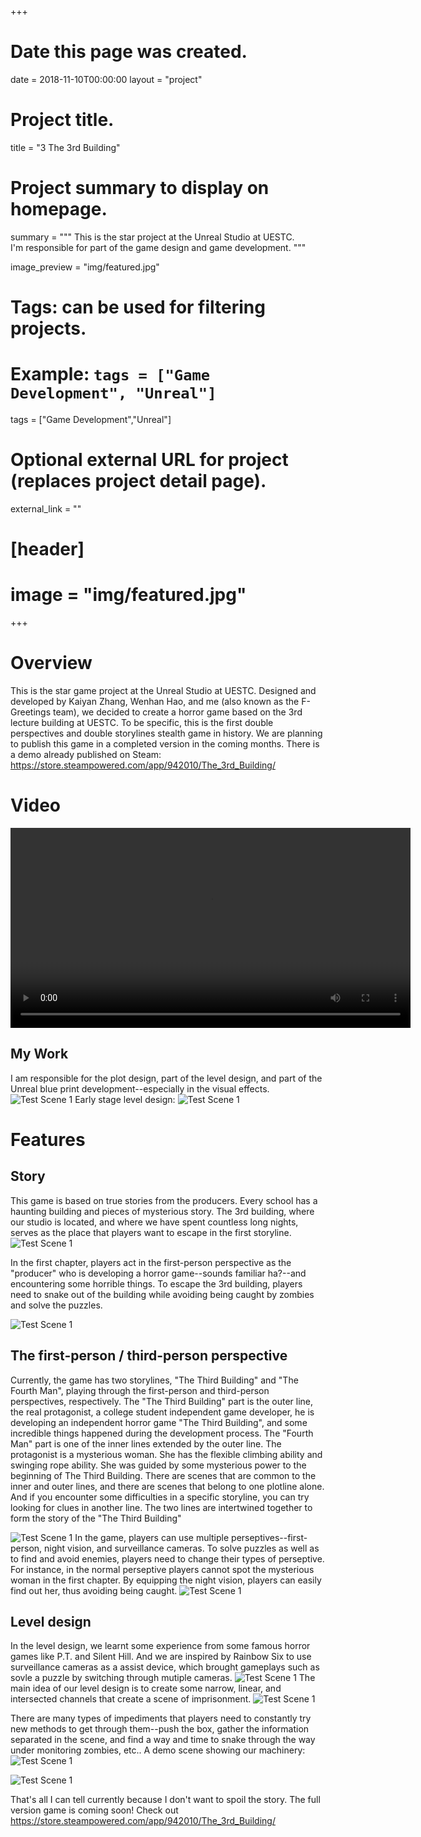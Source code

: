 +++
# Date this page was created.
date = 2018-11-10T00:00:00
layout = "project"

# Project title.
title = "3 The 3rd Building"

# Project summary to display on homepage.
summary = """
 This is the star project at the Unreal Studio at UESTC.<br>
 I'm responsible for part of the game design and game development.
 """
 
image_preview = "img/featured.jpg"

# Tags: can be used for filtering projects.
# Example: `tags = ["Game Development", "Unreal"]`
tags = ["Game Development","Unreal"]

# Optional external URL for project (replaces project detail page).
external_link = ""

# [header]
# image = "img/featured.jpg"

+++

# Overview
This is the star game project at the Unreal Studio at UESTC. Designed and developed by Kaiyan Zhang, Wenhan Hao, and me (also known as the F-Greetings team), we decided to create a horror game based on the 3rd lecture building at UESTC. To be specific, this is the first double perspectives and double storylines stealth game in history. We are planning to publish this game in a completed version in the coming months. There is a demo already published on Steam: https://store.steampowered.com/app/942010/The_3rd_Building/

# Video
<video src="./Demo1.mp4" controls="controls" width="640" height="320" autoplay="autoplay">
Your browser does not support the video tag.
</video>

## My Work
I am responsible for the plot design, part of the level design, and part of the Unreal blue print development--especially in the visual effects.
![Test Scene 1](img/image10.png)
Early stage level design:
![Test Scene 1](img/image4.png)

# Features
## Story
This game is based on true stories from the producers. Every school has a haunting building and pieces of mysterious story. The 3rd building, where our studio is located, and where we have spent countless long nights, serves as the place that players want to escape in the first storyline.
![Test Scene 1](img/image1.jpg)

In the first chapter, players act in the first-person perspective as the "producer" who is developing a horror game--sounds familiar ha?--and encountering some horrible things. To escape the 3rd building, players need to snake out of the building while avoiding being caught by zombies and solve the puzzles.

![Test Scene 1](img/image9.png)
## The first-person / third-person perspective

Currently, the game has two storylines, "The Third Building" and "The Fourth Man", playing through the first-person and third-person perspectives, respectively. The "The Third Building" part is the outer line, the real protagonist, a college student independent game developer, he is developing an independent horror game "The Third Building", and some incredible things happened during the development process. The "Fourth Man" part is one of the inner lines extended by the outer line. The protagonist is a mysterious woman. She has the flexible climbing ability and swinging rope ability. She was guided by some mysterious power to the beginning of The Third Building. There are scenes that are common to the inner and outer lines, and there are scenes that belong to one plotline alone. And if you encounter some difficulties in a specific storyline, you can try looking for clues in another line. The two lines are intertwined together to form the story of the "The Third Building"

![Test Scene 1](img/image3.jpg)
In the game, players can use multiple perseptives--first-person, night vision, and surveillance cameras. To solve puzzles as well as to find and avoid enemies, players need to change their types of perseptive.
For instance, in the normal perseptive players cannot spot the mysterious woman in the first chapter. By equipping the night vision, players can easily find out her, thus avoiding being caught.
![Test Scene 1](img/image2.jpg)

## Level design

In the level design, we learnt some experience from some famous horror games like P.T. and Silent Hill. And we are inspired by Rainbow Six to use surveillance cameras as a assist device, which brought gameplays such as sovle a puzzle by switching through mutiple cameras.
![Test Scene 1](img/image8.png)
The main idea of our level design is to create some narrow, linear, and intersected channels that create a scene of imprisonment.
![Test Scene 1](img/image11.png)

There are many types of impediments that players need to constantly try new methods to get through them--push the box, gather the information separated in the scene, and find a way and time to snake through the way under monitoring zombies, etc..
A demo scene showing our machinery:
![Test Scene 1](img/image6.png)

![Test Scene 1](img/image7.png)

That's all I can tell currently because I don't want to spoil the story. The full version game is coming soon! Check out https://store.steampowered.com/app/942010/The_3rd_Building/


